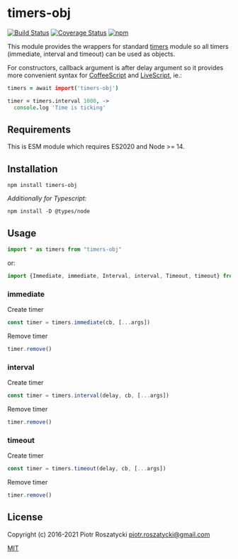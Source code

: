 # timers-obj

<!-- markdownlint-disable MD013 -->

[![Build Status](https://api.travis-ci.com/dex4er/js-timers-obj.svg)](https://app.travis-ci.com/github/dex4er/js-timers-obj) [![Coverage Status](https://coveralls.io/repos/github/dex4er/js-timers-obj/badge.svg)](https://coveralls.io/github/dex4er/js-timers-obj) [![npm](https://img.shields.io/npm/v/timers-obj.svg)](https://www.npmjs.com/package/timers-obj)

<!-- markdownlint-enable MD013 -->

This module provides the wrappers for standard
[timers](https://nodejs.org/api/timers.html) module so all timers (immediate,
interval and timeout) can be used as objects.

For constructors, callback argument is after delay argument so it provides more
convenient syntax for [CoffeeScript](http://coffeescript.org/) and
[LiveScript](http://livescript.net/), ie.:

```coffee
timers = await import('timers-obj')

timer = timers.interval 1000, ->
  console.log 'Time is ticking'
```

## Requirements

This is ESM module which requires ES2020 and Node >= 14.

## Installation

```shell
npm install timers-obj
```

_Additionally for Typescript:_

```shell
npm install -D @types/node
```

## Usage

```js
import * as timers from "timers-obj"
```

or:

```js
import {Immediate, immediate, Interval, interval, Timeout, timeout} from "timers-obj"
```

### immediate

Create timer

```js
const timer = timers.immediate(cb, [...args])
```

Remove timer

```js
timer.remove()
```

### interval

Create timer

```js
const timer = timers.interval(delay, cb, [...args])
```

Remove timer

```js
timer.remove()
```

### timeout

Create timer

```js
const timer = timers.timeout(delay, cb, [...args])
```

Remove timer

```js
timer.remove()
```

## License

Copyright (c) 2016-2021 Piotr Roszatycki <piotr.roszatycki@gmail.com>

[MIT](https://opensource.org/licenses/MIT)

